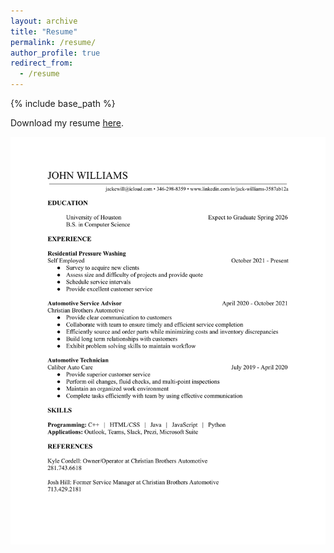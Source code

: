 ```yaml
---
layout: archive
title: "Resume"
permalink: /resume/
author_profile: true
redirect_from:
  - /resume
---
```


{% include base_path %}

Download my resume [here](https://drive.google.com/file/d/1FuiuZ403R6ENv9DCHxEviwCnKFb7SqY9/view?usp=drive_link).

![You can also view my resume below:](/images/RESUME-1.png)
